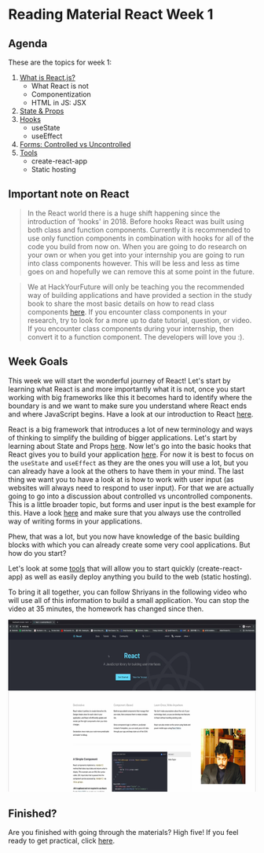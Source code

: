 # Reading Material React Week 1

## Agenda

These are the topics for week 1:

1. [What is React.js?](https://study.hackyourfuture.net/#/react/README.md)
   - What React is not
   - Componentization
   - HTML in JS: JSX
2. [State & Props](https://study.hackyourfuture.net/#/react/state-and-props.md)
3. [Hooks](https://study.hackyourfuture.net/#/react/react-hooks.md)
   - useState
   - useEffect
4. [Forms: Controlled vs Uncontrolled](https://study.hackyourfuture.net/#/react/controlled-vs-uncontrolled.md)
5. [Tools](https://study.hackyourfuture.net/#/react/tools.md)
   - create-react-app
   - Static hosting

## Important note on React
> In the React world there is a huge shift happening since the introduction of 'hooks' in 2018. Before hooks React was built using both class and function components. Currently it is recommended to use only function components in combination with hooks for all of the code you build from now on. When you are going to do research on your own or when you get into your internship you are going to run into class components however. This will be less and less as time goes on and hopefully we can remove this at some point in the future.

> We at HackYourFuture will only be teaching you the recommended way of building applications and have provided a section in the study book to share the most basic details on how to read class components [here](https://study.hackyourfuture.net/#/react/class-vs-function-components.md). If you encounter class components in your research, try to look for a more up to date tutorial, question, or video. If you encounter class components during your internship, then convert it to a function component. The developers will love you :).

## Week Goals

This week we will start the wonderful journey of React! Let's start by learning what React is and more importantly what it is not, once you start working with big frameworks like this it becomes hard to identify where the boundary is and we want to make sure you understand where React ends and where JavaScript begins. Have a look at our introduction to React [here](https://study.hackyourfuture.net/#/react/README.md). 

React is a big framework that introduces a lot of new terminology and ways of thinking to simplify the building of bigger applications. Let's start by learning about State and Props [here](https://study.hackyourfuture.net/#/react/state-and-props.md). Now let's go into the basic hooks that React gives you to build your application [here](https://study.hackyourfuture.net/#/react/react-hooks.md). For now it is best to focus on the `useState` and `useEffect` as they are the ones you will use a lot, but you can already have a look at the others to have them in your mind. The last thing we want you to have a look at is how to work with user input (as websites will always need to respond to user input). For that we are actually going to go into a discussion about controlled vs uncontrolled components. This is a little broader topic, but forms and user input is the best example for this. Have a look [here](https://study.hackyourfuture.net/#/react/controlled-vs-uncontrolled.md) and make sure that you always use the controlled way of writing forms in your applications.

Phew, that was a lot, but you now have knowledge of the basic building blocks with which you can already create some very cool applications. But how do you start?

Let's look at some [tools](https://study.hackyourfuture.net/#/react/tools.md) that will allow you to start quickly (create-react-app) as well as easily deploy anything you build to the web (static hosting).

To bring it all together, you can follow Shriyans in the following video who will use all of this information to build a small application. You can stop the video at 35 minutes, the homework has changed since then.

<a href="https://www.youtube.com/watch?v=pOq0vD2qAOU" target="_blank"><img src="../assets/playlist-thumbnail.png" width="600" height="350" alt="HYF Video" /></a>

## Finished?

Are you finished with going through the materials? High five! If you feel ready to get practical, click [here](./MAKEME.md).
